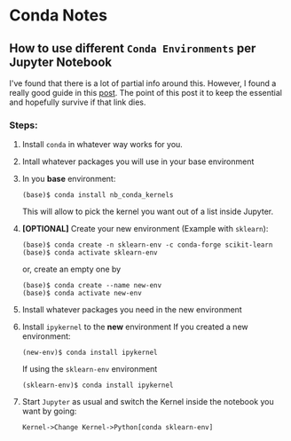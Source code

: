 # Conda Notes

## How to use different `Conda Environments` per Jupyter Notebook
I've found that there is a lot of partial info around this. However, I found a really good guide in this [post](https://towardsdatascience.com/get-your-conda-environment-to-show-in-jupyter-notebooks-the-easy-way-17010b76e874). The point of this post it to keep the essential and hopefully survive if that link dies. 

### Steps:

1. Install `conda` in whatever way works for you. 
3. Intall whatever packages you will use in your base environment
4. In you **base** environment:
    ```
    (base)$ conda install nb_conda_kernels
    ```
    This will allow to pick the kernel you want out of a list inside Jupyter.
3. **[OPTIONAL]** Create your new environment (Example with `sklearn`):
     
    ```
    (base)$ conda create -n sklearn-env -c conda-forge scikit-learn
    (base)$ conda activate sklearn-env
    ```
    or, create an empty one by

    ```
    (base)$ conda create --name new-env
    (base)$ conda activate new-env
    ```

4. Install whatever packages you need in the new environment
5. Install `ipykernel` to the **new** environment
    If you created a new environment:
    ```
    (new-env)$ conda install ipykernel
    ```
    If using the `sklearn-env` environment
    ```
    (sklearn-env)$ conda install ipykernel
    ```
6. Start `Jupyter` as usual and switch the Kernel inside the notebook you want by going:
    ```
    Kernel->Change Kernel->Python[conda sklearn-env]
    ```


<!-- ## Next solution -->



